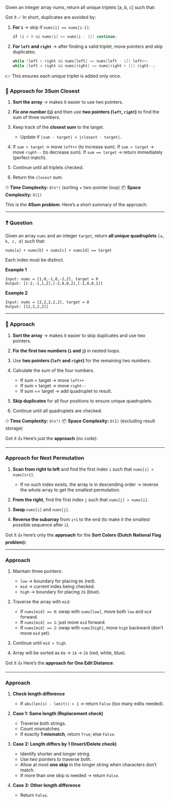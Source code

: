 Given an integer array nums, return all unique triplets [a, b, c] such that:

Got it ✅ In short, duplicates are avoided by:

1. **For `i`** → skip if `nums[i] == nums[i-1]`.

   ```java
   if (i > 0 && nums[i] == nums[i - 1]) continue;
   ```

2. **For `left` and `right`** → after finding a valid triplet, move pointers and skip duplicates:

   ```java
   while (left < right && nums[left] == nums[left - 1]) left++;
   while (left < right && nums[right] == nums[right + 1]) right--;
   ```

👉 This ensures each unique triplet is added only once.





### 🔹 Approach for **3Sum Closest**

1. **Sort the array** → makes it easier to use two pointers.
2. **Fix one number (`i`)** and then use **two pointers (`left`, `right`)** to find the sum of three numbers.
3. Keep track of the **closest sum** to the target.

   * Update if `|sum - target| < |closest - target|`.
4. If `sum < target` → move `left++` (to increase sum).
   If `sum > target` → move `right--` (to decrease sum).
   If `sum == target` → return immediately (perfect match).
5. Continue until all triplets checked.
6. Return the `closest` sum.

⏱ **Time Complexity:** `O(n²)` (sorting + two-pointer loop)
📦 **Space Complexity:** `O(1)`



This is the **4Sum problem**. Here’s a short summary of the approach:

---

### ❓ Question

Given an array `nums` and an integer `target`, return **all unique quadruplets** `[a, b, c, d]` such that:

```
nums[a] + nums[b] + nums[c] + nums[d] == target
```

Each index must be distinct.

**Example 1**

```
Input: nums = [1,0,-1,0,-2,2], target = 0  
Output: [[-2,-1,1,2],[-2,0,0,2],[-1,0,0,1]]
```

**Example 2**

```
Input: nums = [2,2,2,2,2], target = 8  
Output: [[2,2,2,2]]
```

---

### 🔹 Approach

1. **Sort the array** → makes it easier to skip duplicates and use two pointers.
2. **Fix the first two numbers (`i` and `j`)** in nested loops.
3. Use **two pointers (`left` and `right`)** for the remaining two numbers.
4. Calculate the sum of the four numbers.

   * If sum < target → move `left++`
   * If sum > target → move `right--`
   * If sum == target → add quadruplet to result.
5. **Skip duplicates** for all four positions to ensure unique quadruplets.
6. Continue until all quadruplets are checked.

⏱ **Time Complexity:** `O(n³)`
📦 **Space Complexity:** `O(1)` (excluding result storage)



Got it 👍 Here’s just the **approach** (no code):

---

### **Approach for Next Permutation**

1. **Scan from right to left** and find the first index `i` such that `nums[i] < nums[i+1]`.

   * If no such index exists, the array is in descending order → reverse the whole array to get the smallest permutation.

2. **From the right**, find the first index `j` such that `nums[j] > nums[i]`.

3. **Swap** `nums[i]` and `nums[j]`.

4. **Reverse the subarray** from `i+1` to the end (to make it the smallest possible sequence after `i`).




Got it 👍 here’s only the **approach** for the **Sort Colors (Dutch National Flag problem):**

---

### **Approach**

1. Maintain three pointers:

   * `low` → boundary for placing `0`s (red).
   * `mid` → current index being checked.
   * `high` → boundary for placing `2`s (blue).

2. Traverse the array with `mid`:

   * If `nums[mid] == 0`: swap with `nums[low]`, move both `low` and `mid` forward.
   * If `nums[mid] == 1`: just move `mid` forward.
   * If `nums[mid] == 2`: swap with `nums[high]`, move `high` backward (don’t move `mid` yet).

3. Continue until `mid > high`.

4. Array will be sorted as `0`s → `1`s → `2`s (red, white, blue).


Got it 👍 Here’s the **approach for One Edit Distance**:

---

### **Approach**

1. **Check length difference**

   * If `abs(len(s) - len(t)) > 1` → return `False` (too many edits needed).

2. **Case 1: Same length (Replacement check)**

   * Traverse both strings.
   * Count mismatches.
   * If exactly **1 mismatch**, return `True`; else `False`.

3. **Case 2: Length differs by 1 (Insert/Delete check)**

   * Identify shorter and longer string.
   * Use two pointers to traverse both.
   * Allow at most **one skip** in the longer string when characters don’t match.
   * If more than one skip is needed → return `False`.

4. **Case 3: Other length difference**

   * Return `False`.